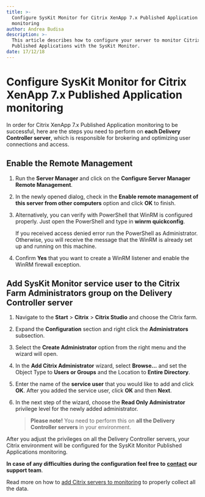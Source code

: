 ```yaml
---
title: >-
  Configure SysKit Monitor for Citrix XenApp 7.x Published Application
  monitoring
author: Andrea Budisa
description: >-
  This article describes how to configure your server to monitor Citrix
  Published Applications with the SysKit Monitor.
date: 17/12/18
---
```


# Configure SysKit Monitor for Citrix XenApp 7.x Published Application monitoring

In order for Citrix XenApp 7.x Published Application monitoring to be successful, here are the steps you need to perform on **each Delivery Controller server**, which is responsible for brokering and optimizing user connections and access.

## Enable the Remote Management

1. Run the **Server Manager** and click on the **Configure Server Manager Remote Management**.
2. In the newly opened dialog, check in the **Enable remote management of this server from other computers** option and click **OK** to finish.
3. Alternatively, you can verify with PowerShell that WinRM is configured properly. Just open the PowerShell and type in **winrm quickconfig**.

   If you received access denied error run the PowerShell as Administrator. Otherwise, you will receive the message that the WinRM is already set up and running on this machine.

4. Confirm **Yes** that you want to create a WinRM listener and enable the WinRM firewall exception.

## Add SysKit Monitor service user to the Citrix Farm Administrators group on the Delivery Controller server

1. Navigate to the **Start** &gt; **Citrix** &gt; **Citrix Studio** and choose the Citrix farm.
2. Expand the **Configuration** section and right click the **Administrators** subsection.
3. Select the **Create Administrator** option from the right menu and the wizard will open.
4. In the **Add Citrix Administrator** wizard, select **Browse...** and set the Object Type to **Users or Groups** and the Location to **Entire Directory**.
5. Enter the name of the **service user** that you would like to add and click **OK**. After you added the service user, click **OK** and then **Next**.
6. In the next step of the wizard, choose the **Read Only Administrator** privilege level for the newly added administrator.

   > **Please note!** You need to perform this on **all the Delivery Controller servers** in your environment.

After you adjust the privileges on all the Delivery Controller servers, your Citrix environment will be configured for the SysKit Monitor Published Applications monitoring.

**In case of any difficulties during the configuration feel free to** [**contact**](https://www.syskit.com/company/contact-us) **our support team**.

Read more on how to [add Citrix servers to monitoring](monitor-citrix-xenapp7-published-applications.md#internal/how-to/computers/add-citrix-servers) to properly collect all the data.

